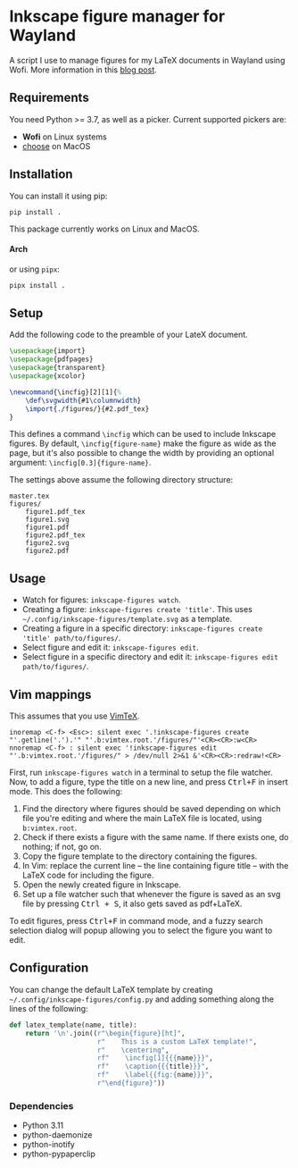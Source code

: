 # Inkscape figure manager for Wayland

A script I use to manage figures for my LaTeX documents in Wayland using Wofi.
More information in this [blog post](https://castel.dev/post/lecture-notes-2/).

## Requirements

You need Python >= 3.7, as well as a picker. Current supported pickers are:

* **Wofi** on Linux systems
* [choose](https://github.com/chipsenkbeil/choose) on MacOS

## Installation

You can install it using pip:

```
pip install .
```

This package currently works on Linux and MacOS.

#### Arch
or using `pipx`:
```bash
pipx install .
```

## Setup

Add the following code to the preamble of your LateX document.

```tex
\usepackage{import}
\usepackage{pdfpages}
\usepackage{transparent}
\usepackage{xcolor}

\newcommand{\incfig}[2][1]{%
    \def\svgwidth{#1\columnwidth}
    \import{./figures/}{#2.pdf_tex}
}
```
This defines a command `\incfig` which can be used to include Inkscape figures.
By default, `\incfig{figure-name}` make the figure as wide as the page, but it's also possible to change the width by providing an optional argument: `\incfig[0.3]{figure-name}`.

The settings above assume the following directory structure:

```
master.tex
figures/
    figure1.pdf_tex
    figure1.svg
    figure1.pdf
    figure2.pdf_tex
    figure2.svg
    figure2.pdf
```

## Usage

* Watch for figures: `inkscape-figures watch`.
* Creating a figure: `inkscape-figures create 'title'`. This uses `~/.config/inkscape-figures/template.svg` as a template.
* Creating a figure in a specific directory: `inkscape-figures create 'title' path/to/figures/`.
* Select figure and edit it: `inkscape-figures edit`.
* Select figure in a specific directory and edit it: `inkscape-figures edit path/to/figures/`.

## Vim mappings

This assumes that you use [VimTeX](https://github.com/lervag/vimtex).

```vim
inoremap <C-f> <Esc>: silent exec '.!inkscape-figures create "'.getline('.').'" "'.b:vimtex.root.'/figures/"'<CR><CR>:w<CR>
nnoremap <C-f> : silent exec '!inkscape-figures edit "'.b:vimtex.root.'/figures/" > /dev/null 2>&1 &'<CR><CR>:redraw!<CR>
```

First, run `inkscape-figures watch` in a terminal to setup the file watcher.
Now, to add a figure, type the title on a new line, and press <kbd>Ctrl+F</kbd> in insert mode.
This does the following:

1. Find the directory where figures should be saved depending on which file you're editing and where the main LaTeX file is located, using `b:vimtex.root`.
1. Check if there exists a figure with the same name. If there exists one, do nothing; if not, go on.
1. Copy the figure template to the directory containing the figures.
1. In Vim: replace the current line – the line containing figure title – with the LaTeX code for including the figure.
1. Open the newly created figure in Inkscape.
1. Set up a file watcher such that whenever the figure is saved as an svg file by pressing <kbd>Ctrl + S</kbd>, it also gets saved as pdf+LaTeX.

To edit figures, press <kbd>Ctrl+F</kbd> in command mode, and a fuzzy search selection dialog will popup allowing you to select the figure you want to edit.


## Configuration

You can change the default LaTeX template by creating `~/.config/inkscape-figures/config.py` and adding something along the lines of the following:

```python
def latex_template(name, title):
    return '\n'.join((r"\begin{figure}[ht]",
                      r"    This is a custom LaTeX template!",
                      r"    \centering",
                      rf"    \incfig[1]{{{name}}}",
                      rf"    \caption{{{title}}}",
                      rf"    \label{{fig:{name}}}",
                      r"\end{figure}"))
```
### Dependencies
- Python 3.11
- python-daemonize
- python-inotify
- python-pypaperclip

